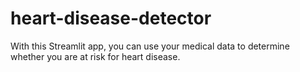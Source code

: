 # heart-disease-detector
With this Streamlit app, you can use your medical data to determine whether you are at risk for heart disease.
